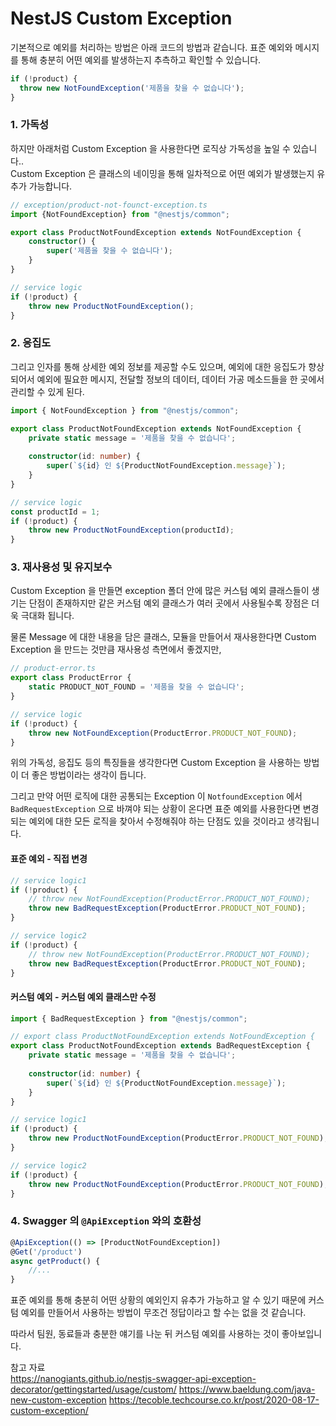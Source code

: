 # NestJS Custom Exception

기본적으로 예외를 처리하는 방법은 아래 코드의 방법과 같습니다.
표준 예외와 메시지를 통해 충분히 어떤 예외를 발생하는지 추측하고 확인할 수 있습니다.

```typescript
if (!product) {
  throw new NotFoundException('제품을 찾을 수 없습니다');
}
```

### 1. 가독성
하지만 아래처럼 Custom Exception 을 사용한다면 로직상 가독성을 높일 수 있습니다..  
Custom Exception 은 클래스의 네이밍을 통해 일차적으로 어떤 예외가 발생했는지 유추가 가능합니다.

```typescript
// exception/product-not-founct-exception.ts
import {NotFoundException} from "@nestjs/common";

export class ProductNotFoundException extends NotFoundException {
    constructor() {
        super('제품을 찾을 수 없습니다');
    }
}

// service logic
if (!product) {
    throw new ProductNotFoundException();
}
```

### 2. 응집도
그리고 인자를 통해 상세한 예외 정보를 제공할 수도 있으며, 
예외에 대한 응집도가 향상되어서 예외에 필요한 메시지, 전달할 정보의 데이터, 데이터 가공 메소드들을 한 곳에서 관리할 수 있게 된다.

```typescript
import { NotFoundException } from "@nestjs/common";

export class ProductNotFoundException extends NotFoundException {
    private static message = '제품을 찾을 수 없습니다';
    
    constructor(id: number) {
        super(`${id} 인 ${ProductNotFoundException.message}`);
    }
}

// service logic
const productId = 1;
if (!product) {
    throw new ProductNotFoundException(productId);
}
```

### 3. 재사용성 및 유지보수
Custom Exception 을 만들면 exception 폴더 안에 많은 커스텀 예외 클래스들이 생기는 단점이 존재하지만
같은 커스텀 예외 클래스가 여러 곳에서 사용될수록 장점은 더욱 극대화 됩니다.

물론 Message 에 대한 내용을 담은 클래스, 모듈을 만들어서 재사용한다면 Custom Exception 을 만드는 것만큼 재사용성 측면에서 좋겠지만,
```typescript
// product-error.ts
export class ProductError {
    static PRODUCT_NOT_FOUND = '제품을 찾을 수 없습니다';
}

// service logic
if (!product) {
    throw new NotFoundException(ProductError.PRODUCT_NOT_FOUND);
}
```
위의 가독성, 응집도 등의 특징들을 생각한다면 Custom Exception 을 사용하는 방법이 더 좋은 방법이라는 생각이 듭니다.

그리고 만약 어떤 로직에 대한 공통되는 Exception 이 `NotfoundException` 에서 `BadRequestException` 으로 바껴야 되는 상황이 온다면
표준 예외를 사용한다면 변경되는 예외에 대한 모든 로직을 찾아서 수정해줘야 하는 단점도 있을 것이라고 생각됩니다.

#### 표준 예외 - 직접 변경
```typescript
// service logic1
if (!product) {
    // throw new NotFoundException(ProductError.PRODUCT_NOT_FOUND);
    throw new BadRequestException(ProductError.PRODUCT_NOT_FOUND);
}

// service logic2
if (!product) {
    // throw new NotFoundException(ProductError.PRODUCT_NOT_FOUND);
    throw new BadRequestException(ProductError.PRODUCT_NOT_FOUND);
}
```

#### 커스텀 예외 - 커스텀 예외 클래스만 수정
```typescript
import { BadRequestException } from "@nestjs/common";

// export class ProductNotFoundException extends NotFoundException {
export class ProductNotFoundException extends BadRequestException {
    private static message = '제품을 찾을 수 없습니다';
    
    constructor(id: number) {
        super(`${id} 인 ${ProductNotFoundException.message}`);
    }
}

// service logic1
if (!product) {
    throw new ProductNotFoundException(ProductError.PRODUCT_NOT_FOUND);
}

// service logic2
if (!product) {
    throw new ProductNotFoundException(ProductError.PRODUCT_NOT_FOUND);
}
```


### 4. Swagger 의 `@ApiException` 와의 호환성
```typescript
@ApiException(() => [ProductNotFoundException])
@Get('/product')
async getProduct() {
    //...
}
```

표준 예외를 통해 충분히 어떤 상황의 예외인지 유추가 가능하고 알 수 있기 때문에 
커스텀 예외를 만들어서 사용하는 방법이 무조건 정답이라고 할 수는 없을 것 같습니다.

따라서 팀원, 동료들과 충분한 얘기를 나눈 뒤 커스텀 예외를 사용하는 것이 좋아보입니다.

참고 자료    
https://nanogiants.github.io/nestjs-swagger-api-exception-decorator/gettingstarted/usage/custom/
https://www.baeldung.com/java-new-custom-exception
https://tecoble.techcourse.co.kr/post/2020-08-17-custom-exception/
